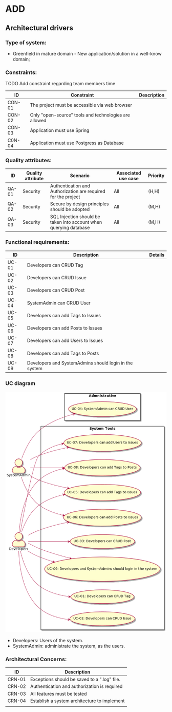 # ADD

## Architectural drivers

### Type of system: 

- Greenfield in mature domain - New application/solution in a well-know domain;

### Constraints: 

TODO Add constraint regarding team members time

| ID    | Constraint                                           | Description |
| ----- |------------------------------------------------------| ----------- |
| CON-01 | The project must be accessible via web browser       |             |
| CON-02 | Only "open-source" tools and technologies are allowed |             |
| CON-03 | Application must use Spring                          |             |
| C0N-04 | Application must use Postgress as Database           |             |

### Quality attributes:

| ID    | Quality attribute | Scenario | Associated use case | Priority |
|-------| ----------------- | -------- | ------------------- | -------- |
| QA-01 | Security | Authentication and Authorization are required for the project | All | (H,H) |
| QA-02 | Security | Secure by design principles should be adopted | All | (M,H) |
| QA-03 | Security | SQL Injection should be taken into account when querying database | All | (M,H) |

### Functional requirements:

| ID	    | Description	                                       |   Details	|
|--------|----------------------------------------------------|---	|
| UC-01	 | Developers can CRUD Tag  	                         |   	|
| UC-02	 | Developers can CRUD Issue                          |   	|
| UC-03	 | Developers can CRUD Post	                          |   	|
| UC-04	 | SystemAdmin can CRUD User	                         |   	|
| UC-05	 | Developers can add Tags to Issues	                 |   	|
| UC-06	 | Developers can add Posts to Issues                 |   	|
| UC-07	 | Developers can add Users to Issues                 |   	|
| UC-08	 |Developers can add Tags to Posts                    |   	|
| UC-09	 | Developers and SystemAdmins should login in the system |   	|


### UC diagram

![](Images/UseCases.png)

- Developers: Users of the system.
- SystemAdmin: administrate the system, as the users.

### Architectural Concerns:


| ID	    | Description	                                                                                                                                 |
|--------|----------------------------------------------------------------------------------------------------------------------------------------------|
| CRN-01 | Exceptions should be saved to a ".log" file.                                                                                                 |
| CRN-02 | Authentication and authorization is required                                                                                                 |
| CRN-03 | All features must be tested                                                                                                                  |
| CRN-04 | Establish a system architecture to implement                                                                                                 |
                                                                            |



